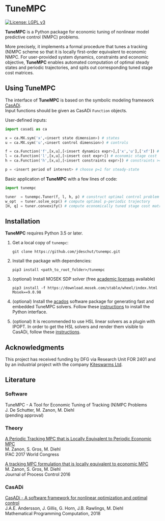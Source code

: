 # TuneMPC

[![License: LGPL v3](https://img.shields.io/badge/License-LGPL%20v3-blue.svg)](https://www.gnu.org/licenses/lgpl-3.0)

**TuneMPC** is a Python package for economic tuning of nonlinear model predictive control (NMPC) problems.

More precisely, it implements a formal procedure that tunes a tracking (N)MPC scheme so that it is locally first-order equivalent to economic NMPC.
For user-provided system dynamics, constraints and economic objective, **TuneMPC** enables automated computation of optimal steady states and periodic trajectories, and spits out corresponding tuned stage cost matrices.

## Using TuneMPC

The interface of **TuneMPC** is based on the symbolic modeling framework [CasADi](https://web.casadi.org/).  
Input functions should be given as CasADi `Function` objects.

User-defined inputs:

```python
import casadi as ca

x = ca.MX.sym('x',<insert state dimension>) # states
u = ca.MX.sym('u',<insert control dimension>) # controls

f = ca.Function('f',[x,u],[<insert dynamics expr>],['x','u'],['xf']) # discrete system dynamics
l = ca.Function('l',[x,u],[<insert cost expr>]) # economic stage cost
h = ca.Function('h',[x,u],[<insert constraints expr>]) # constraints >= 0

p = <insert period of interest> # choose p=1 for steady-state
```


Basic application of **TuneMPC** with a few lines of code:

```python
import tunempc

tuner  = tunempc.Tuner(f, l, h, p) # construct optimal control problem
w_opt  = tuner.solve_ocp() # compute optimal p-periodic trajectory
[H, q] = tuner.convexify() # compute economically tuned stage cost matrices
```

## Installation

**TuneMPC** requires Python 3.5 or later.

1.  Get a local copy of `tunempc`:

     ```
     git clone https://github.com/jdeschut/tunempc.git
     ```

2.   Install the package with dependencies:

     ```
     pip3 install <path_to_root_folder>/tunempc
     ```

3. (optional) Install MOSEK SDP solver (free [academic licenses](https://www.mosek.com/products/academic-licenses/) available)

     ```
     pip3 install -f https://download.mosek.com/stable/wheel/index.html Mosek==9.0.98
     ```

4.  (optional) Install the [acados](https://github.com/acados/acados/) software package for generating fast and embedded TuneMPC solvers. Follow these [instructions](https://github.com/acados/acados/blob/master/interfaces/acados_template/README.md) to install the Python interface.

5.  (optional) It is recommended to use HSL linear solvers as a plugin with IPOPT.
 In order to get the HSL solvers and render them visible to CasADi, follow these [instructions](https://github.com/casadi/casadi/wiki/Obtaining-HSL).

## Acknowledgments

This project has received funding by DFG via Research Unit FOR 2401 and by an industrial project with the company [Kiteswarms Ltd](http://www.kiteswarms.com).

## Literature

### Software

TuneMPC - A Tool for Economic Tuning of Tracking (N)MPC Problems \
J. De Schutter, M. Zanon, M. Diehl \
(pending approval)

### Theory

[A Periodic Tracking MPC that is Locally Equivalent to Periodic Economic MPC](https://www.sciencedirect.com/science/article/pii/S2405896317328987) \
M. Zanon, S. Gros, M. Diehl \
IFAC 2017 World Congress

[A tracking MPC formulation that is locally equivalent to economic MPC](https://cdn.syscop.de/publications/Zanon2016.pdf) \
M. Zanon, S. Gros, M. Diehl \
Journal of Process Control 2016

### CasADi

[CasADi - A software framework for nonlinear optimization and optimal control](http://www.optimization-online.org/DB_FILE/2018/01/6420.pdf) \
J.A.E. Andersson, J. Gillis, G. Horn, J.B. Rawlings, M. Diehl \
Mathematical Programming Computation, 2018